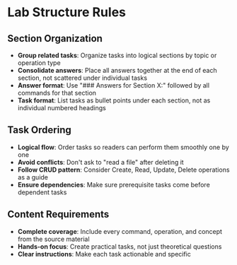 # Lab Structure Rules

## Section Organization

- **Group related tasks**: Organize tasks into logical sections by topic or operation type
- **Consolidate answers**: Place all answers together at the end of each section, not scattered under individual tasks
- **Answer format**: Use "### Answers for Section X:" followed by all commands for that section
- **Task format**: List tasks as bullet points under each section, not as individual numbered headings

## Task Ordering

- **Logical flow**: Order tasks so readers can perform them smoothly one by one
- **Avoid conflicts**: Don't ask to "read a file" after deleting it
- **Follow CRUD pattern**: Consider Create, Read, Update, Delete operations as a guide
- **Ensure dependencies**: Make sure prerequisite tasks come before dependent tasks

## Content Requirements

- **Complete coverage**: Include every command, operation, and concept from the source material
- **Hands-on focus**: Create practical tasks, not just theoretical questions
- **Clear instructions**: Make each task actionable and specific